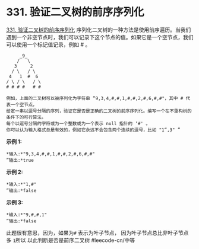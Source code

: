 # 331. 验证二叉树的前序序列化
  [331. 验证二叉树的前序序列化](https://leetcode-cn.com/problems/verify-preorder-serialization-of-a-binary-tree/) 
序列化二叉树的一种方法是使用前序遍历。当我们遇到一个非空节点时，我们可以记录下这个节点的值。如果它是一个空节点，我们可以使用一个标记值记录，例如 # 。
```
     _9_
    /   \
   3     2
  / \   / \
 4   1  #  6
/ \ / \   / \
# # # #   # #

例如，上面的二叉树可以被序列化为字符串 “9,3,4,#,#,1,#,#,2,#,6,#,#"，其中 # 代表一个空节点。
给定一串以逗号分隔的序列，验证它是否是正确的二叉树的前序序列化。编写一个在不重构树的条件下的可行算法。
每个以逗号分隔的字符或为一个整数或为一个表示 null 指针的 ‘#' 。
你可以认为输入格式总是有效的，例如它永远不会包含两个连续的逗号，比如 "1“,3" ”
```
**示例 1:**
```
*输入:*"9,3,4,#,#,1,#,#,2,#,6,#,#"
”输出:*true
```
**示例 2:**
```
*输入:*"1,#"
”输出:*false
```
**示例 3:**
```
*输入:*"9,#,#,1"
”输出:*false
```

此题很有意思，因为，如果为`#` 表示为叶子节点， 因为叶子节点总比非叶子节点多 `1`所以 以此判断是否是前序二叉树
#leecode-cn/中等